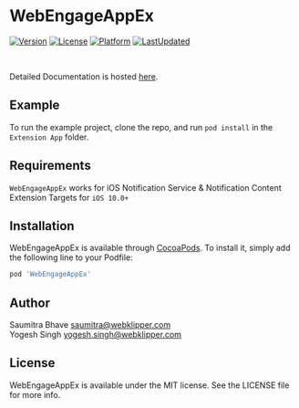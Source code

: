 # WebEngageAppEx

[![Version](https://img.shields.io/cocoapods/v/WebEngageAppEx.svg?style=flat)](http://cocoapods.org/pods/WebEngageAppEx)
[![License](https://img.shields.io/github/license/WebEngage/WebEngageAppEx.svg)](http://cocoapods.org/pods/WebEngageAppEx)
[![Platform](https://img.shields.io/cocoapods/p/WebEngageAppEx.svg?style=flat)](http://cocoapods.org/pods/WebEngageAppEx)
[![LastUpdated](https://img.shields.io/github/last-commit/WebEngage/WebEngageAppEx.svg)](https://cocoapods.org/pods/WebEngageAppEx)

<br/>

Detailed Documentation is hosted [here](https://docs.webengage.com/docs/ios-push-messaging#section-5-rich-push-notifications).


## Example

To run the example project, clone the repo, and run `pod install` in the `Extension App` folder.

## Requirements

`WebEngageAppEx` works for iOS Notification Service & Notification Content Extension Targets for `iOS 10.0+`

## Installation

WebEngageAppEx is available through [CocoaPods](http://cocoapods.org). To install
it, simply add the following line to your Podfile:

```ruby
pod 'WebEngageAppEx'
```

## Author

Saumitra Bhave saumitra@webklipper.com <br/>
Yogesh Singh yogesh.singh@webklipper.com

## License

WebEngageAppEx is available under the MIT license. See the LICENSE file for more info.

